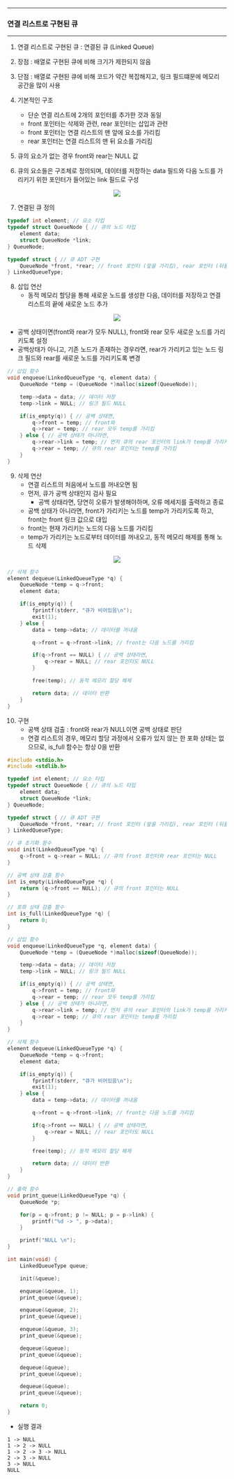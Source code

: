 -----
### 연결 리스트로 구현된 큐
-----
1. 연결 리스트로 구현된 큐 : 연결된 큐 (Linked Queue)
2. 장점 : 배열로 구현된 큐에 비해 크기가 제한되지 않음
3. 단점 : 배열로 구현된 큐에 비해 코드가 약간 복잡해지고, 링크 필드떄문에 메모리 공간을 많이 사용
4. 기본적인 구조
   - 단순 연결 리스트에 2개의 포인터를 추가한 것과 동일
   - front 포인터는 삭제와 관련, rear 포인터는 삽입과 관련
   - front 포인터는 연결 리스트의 맨 앞에 요소를 가리킴
   - rear 포인터는 연결 리스트의 맨 뒤 요소를 가리킴

5. 큐의 요소가 없는 경우 front와 rear는 NULL 값
6. 큐의 요소들은 구조체로 정의되며, 데이터를 저장하는 data 필드와 다음 노드를 가리키기 위한 포인터가 들어있는 link 필드로 구성
<div align="center">
<img src="https://github.com/user-attachments/assets/3dc62d59-3318-4982-8d4c-13f841cfcabf">
</div>

7. 연결된 큐 정의
```c
typedef int element; // 요소 타입
typedef struct QueueNode { // 큐의 노드 타입
    element data;
    struct QueueNode *link;
} QueueNode;

typedef struct { // 큐 ADT 구현
    QueueNode *front, *rear; // front 포인터 (앞을 가리킴), rear 포인터 (뒤를 가리킴)
} LinkedQueueType;
```

8. 삽입 연산
   - 동적 메모리 할당을 통해 새로운 노드를 생성한 다음, 데이터를 저장하고 연결 리스트의 끝에 새로운 노드 추가
<div align="center">
<img src="https://github.com/user-attachments/assets/832bd3b0-0a9f-4edf-b935-eac8c1c8aa98">
</div>

   - 공백 상태이면(front와 rear가 모두 NULL), front와 rear 모두 새로운 노드를 가리키도록 설정
   - 공백상태가 아니고, 기존 노드가 존재하는 경우라면, rear가 가리키고 있는 노드 링크 필드와 rear를 새로운 노드를 가리키도록 변경
```c
// 삽입 함수
void enqueue(LinkedQueueType *q, element data) {
    QueueNode *temp = (QueueNode *)malloc(sizeof(QueueNode));

    temp->data = data; // 데이터 저장 
    temp->link = NULL; // 링크 필드 NULL

    if(is_empty(q)) { // 공백 상태면,
        q->front = temp; // front와
        q->rear = temp; // rear 모두 temp를 가리킴
    } else { // 공백 상태가 아니라면, 
        q->rear->link = temp; // 먼저 큐의 rear 포인터의 link가 temp를 가리키도록 하고,
        q->rear = temp; // 큐의 rear 포인터는 temp를 가리킴
    }
}
```

9. 삭제 연산
    - 연결 리스트의 처음에서 노드를 꺼내오면 됨
    - 먼저, 큐가 공백 상태인지 검사 필요
      + 공백 상태라면, 당연히 오류가 발생해야하며, 오류 메세지를 출력하고 종료
    - 공백 상태가 아니라면, front가 가리키는 노드를 temp가 가리키도록 하고, front는 front 링크 값으로 대입
    - front는 현재 가리키는 노드의 다음 노드를 가리킴
    - temp가 가리키는 노드로부터 데이터를 꺼내오고, 동적 메모리 해제를 통해 노드 삭제
<div align="center">
<img src="https://github.com/user-attachments/assets/88ae1523-f1ea-44a5-9e5d-ee55630f4849">
</div>

```c
// 삭제 함수
element dequeue(LinkedQueueType *q) {
    QueueNode *temp = q->front;
    element data;

    if(is_empty(q)) {
        fprintf(stderr, "큐가 비어있음\n");
        exit(1);
    } else {
        data = temp->data; // 데이터를 꺼내옴

        q->front = q->front->link; // front는 다음 노드를 가리킴

        if(q->front == NULL) { // 공백 상태라면,
            q->rear = NULL; // rear 포인터도 NULL
        }

        free(temp); // 동적 메모리 할당 해제

        return data; // 데이터 반환
    }
}
```

10. 구현
    - 공백 상태 검출 : front와 rear가 NULL이면 공백 상태로 판단
    - 연결 리스트의 경우, 메모리 할당 과정에서 오류가 있지 않는 한 포화 상태는 없으므로, is_full 함수는 항상 0을 반환
```c
#include <stdio.h>
#include <stdlib.h>

typedef int element; // 요소 타입
typedef struct QueueNode { // 큐의 노드 타입
    element data;
    struct QueueNode *link;
} QueueNode;

typedef struct { // 큐 ADT 구현
    QueueNode *front, *rear; // front 포인터 (앞을 가리킴), rear 포인터 (뒤를 가리킴)
} LinkedQueueType;

// 큐 초기화 함수
void init(LinkedQueueType *q) {
    q->front = q->rear = NULL; // 큐의 front 포인터와 rear 포인터는 NULL
}

// 공백 상태 검출 함수
int is_empty(LinkedQueueType *q) {
    return (q->front == NULL); // 큐의 front 포인터는 NULL
}

// 포화 상태 검출 함수
int is_full(LinkedQueueType *q) {
    return 0;
}

// 삽입 함수
void enqueue(LinkedQueueType *q, element data) {
    QueueNode *temp = (QueueNode *)malloc(sizeof(QueueNode));

    temp->data = data; // 데이터 저장 
    temp->link = NULL; // 링크 필드 NULL

    if(is_empty(q)) { // 공백 상태면,
        q->front = temp; // front와
        q->rear = temp; // rear 모두 temp를 가리킴
    } else { // 공백 상태가 아니라면, 
        q->rear->link = temp; // 먼저 큐의 rear 포인터의 link가 temp를 가리키도록 하고,
        q->rear = temp; // 큐의 rear 포인터는 temp를 가리킴
    }
}

// 삭제 함수
element dequeue(LinkedQueueType *q) {
    QueueNode *temp = q->front;
    element data;

    if(is_empty(q)) {
        fprintf(stderr, "큐가 비어있음\n");
        exit(1);
    } else {
        data = temp->data; // 데이터를 꺼내옴

        q->front = q->front->link; // front는 다음 노드를 가리킴

        if(q->front == NULL) { // 공백 상태라면,
            q->rear = NULL; // rear 포인터도 NULL
        }

        free(temp); // 동적 메모리 할당 해제

        return data; // 데이터 반환
    }
}

// 출력 함수
void print_queue(LinkedQueueType *q) {
    QueueNode *p;

    for(p = q->front; p != NULL; p = p->link) {
        printf("%d -> ", p->data);
    }

    printf("NULL \n");
}

int main(void) {
    LinkedQueueType queue;

    init(&queue);

    enqueue(&queue, 1);
    print_queue(&queue);

    enqueue(&queue, 2);
    print_queue(&queue);

    enqueue(&queue, 3);
    print_queue(&queue);

    dequeue(&queue);
    print_queue(&queue);

    dequeue(&queue);
    print_queue(&queue);

    dequeue(&queue);
    print_queue(&queue);

    return 0;
}
```
  - 실행 결과
```
1 -> NULL 
1 -> 2 -> NULL 
1 -> 2 -> 3 -> NULL 
2 -> 3 -> NULL 
3 -> NULL 
NULL 
```
